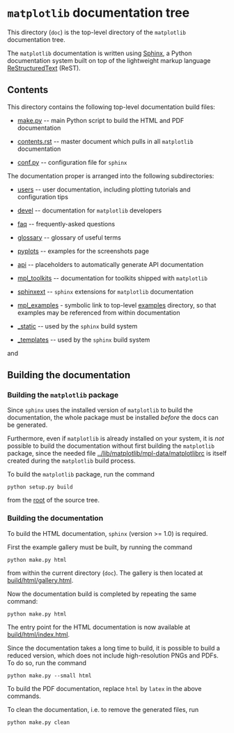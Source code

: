 `matplotlib` documentation tree 
========================

This directory (`doc`) is the top-level directory of the ``matplotlib``
documentation tree.  

The `matplotlib` documentation is written using [Sphinx](http://sphinx-doc.org/), a
Python documentation system built on top of the lightweight markup language [ReStructuredText](http://docutils.sourceforge.net/rst.html) (ReST).

## Contents

This directory contains the following top-level documentation build files:


* [make.py](./make.py) -- main Python script to build the HTML and  PDF documentation

* [contents.rst](./index.rst) -- master document which pulls in all 
`matplotlib` documentation

* [conf.py](conf.py) -- configuration file for `sphinx`


The documentation proper is arranged into the following subdirectories:


* [users](./users) -- user documentation, including plotting tutorials and configuration tips

* [devel](./devel) -- documentation for `matplotlib` developers

* [faq](./faq) -- frequently-asked questions

* [glossary](./glossary) -- glossary of useful terms

* [pyplots](./pyplots) -- examples for the screenshots page

* [api](./api) -- placeholders to automatically generate API documentation

* [mpl_toolkits](./mpl_toolkits) -- documentation for toolkits shipped with `matplotlib`

* [sphinxext](./sphinxext) -- `sphinx` extensions for `matplotlib` documentation

* [mpl_examples](./mpl_examples) - symbolic link to top-level [examples](../examples) directory, so that examples may be referenced from within documentation

* [_static](./_static) -- used by the `sphinx` build system

* [_templates](./_templates) -- used by the `sphinx` build system
  

and 


## Building the documentation

### Building the `matplotlib` package

Since `sphinx` uses the installed version of `matplotlib` to build
the documentation, the whole package must be installed *before* the docs
can be generated. 

Furthermore, even if `matplotlib` is already installed on your system, it is *not* possible to build the documentation without first building the 
`matplotlib` package, since the needed file [../lib/matplotlib/mpl-data/matplotlibrc](../lib/matplotlib/mpl-data/matplotlibrc) is itself created
during the `matplotlib` build process. 

To build the `matplotlib` package, run the command

	python setup.py build

from the [root](..) of the source tree.


### Building the documentation

To build the HTML documentation, `sphinx` (version >= 1.0)
is required. 

First the example gallery must be built, by running the command

	python make.py html

from within the current directory (`doc`). The gallery is then located at [build/html/gallery.html](build/html/gallery.html).

Now the documentation build is completed by repeating the same command:

	python make.py html 

The entry point for the HTML documentation is now available at [build/html/index.html](./build/html/index.html).


Since the documentation takes a long time to build, it is possible to
 build a reduced version, which does not include
high-resolution PNGs and PDFs. To do so, run the command

	python make.py --small html

To build the PDF documentation, replace `html` by `latex` in the above commands.

To clean the documentation, i.e. to remove the generated files, run

	python make.py clean
